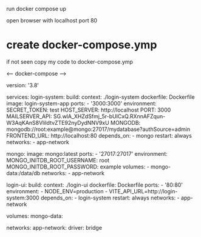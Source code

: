 run docker compose up

open browser with localhost port 80

# create docker-compose.ymp

if not seen copy my code to docker-compose.ymp


<-- docker-compose -->

version: '3.8'

services:
  login-system:
    build:
      context: ./login-system 
      dockerfile: Dockerfile 
    image: login-system-app
    ports:
      - '3000:3000'
    environment:
      SECRET_TOKEN: test
      HOST_SERVER: http://localhost
      PORT: 3000
      MAILSERVER_API: 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
      MONGODB: mongodb://root:example@mongo:27017/mydatabase?authSource=admin
      FRONTEND_URL: http://localhost:80
    depends_on:
      - mongo
    restart: always
    networks:
      - app-network

  mongo:
    image: mongo:latest
    ports:
      - '27017:27017'
    environment:
      MONGO_INITDB_ROOT_USERNAME: root
      MONGO_INITDB_ROOT_PASSWORD: example
    volumes:
      - mongo-data:/data/db
    networks:
      - app-network

  login-ui:
    build:
      context: ./login-ui 
      dockerfile: Dockerfile
    ports:
      - '80:80'
    environment:
      - NODE_ENV=production
      - VITE_API_URL=http://login-system:3000
    depends_on:
      - login-system
    restart: always
    networks:
      - app-network

volumes:
  mongo-data:

networks:
  app-network:
    driver: bridge
